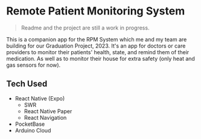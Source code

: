 # Remote Patient Monitoring System

> Readme and the project are still a work in progress.

This is a companion app for the RPM System which me and my team are building for our Graduation Project, 2023.
It's an app for doctors or care providers to monitor their patients' health, state, and remind them of their medication. As well as to monitor their house for extra safety (only heat and gas sensors for now).

## Tech Used

- React Native (Expo)
  - SWR
  - React Native Paper
  - React Navigation
- PocketBase
- Arduino Cloud